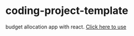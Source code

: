 # coding-project-template
budget allocation app with react. 
<a href="https://main--delicate-lamington-e676ed.netlify.app/">Click here to use</a>

